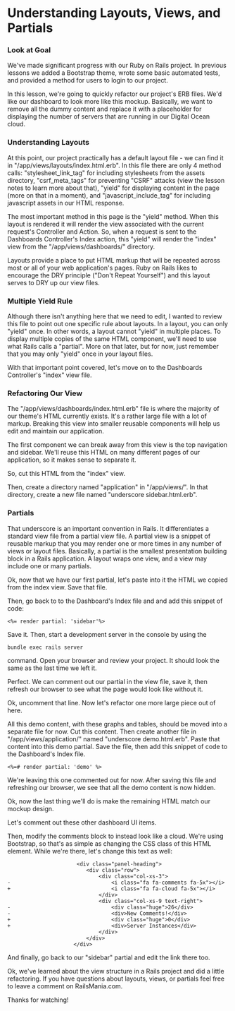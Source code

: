 # Understanding Layouts, Views, and Partials

### Look at Goal
We've made significant progress with our Ruby on Rails project. In previous lessons we added a Bootstrap theme, wrote some basic automated tests, and provided a method for users to login to our project.

In this lesson, we're going to quickly refactor our project's ERB files. We'd like our dashboard to look more like this mockup. Basically, we want to remove all the dummy content and replace it with a placeholder for displaying the number of servers that are running in our Digital Ocean cloud.

### Understanding Layouts
At this point, our project practically has a default layout file - we can find it in "/app/views/layouts/index.html.erb". In this file there are only 4 method calls: "stylesheet_link_tag" for including stylesheets from the assets directory, "csrf_meta_tags" for preventing "CSRF" attacks (view the lesson notes to learn more about that), "yield" for displaying content in the page (more on that in a moment), and "javascript_include_tag" for including javascript assets in our HTML response.

The most important method in this page is the "yield" method. When this layout is rendered it will render the view associated with the current request's Controller and Action. So, when a request is sent to the Dashboards Controller's Index action, this "yield" will render the "index" view from the "/app/views/dashboards/" directory.

Layouts provide a place to put HTML markup that will be repeated across most or all of your web application's pages. Ruby on Rails likes to encourage the DRY principle ("Don't Repeat Yourself") and this layout serves to DRY up our view files.

### Multiple Yield Rule
Although there isn't anything here that we need to edit, I wanted to review this file to point out one specific rule about layouts. In a layout, you can only "yield" once. In other words, a layout cannot "yield" in multiple places. To display multiple copies of the same HTML component, we'll need to use what Rails calls a "partial". More on that later, but for now, just remember that you may only "yield" once in your layout files. 

With that important point covered, let's move on to the Dashboards Controller's "index" view file.

### Refactoring Our View
The "/app/views/dashboards/index.html.erb" file is where the majority of our theme's HTML currently exists. It's a rather large file with a lot of markup. Breaking this view into smaller reusable components will help us edit and maintain our application.

The first component we can break away from this view is the top navigation and sidebar. We'll reuse this HTML on many different pages of our application, so it makes sense to separate it.

So, cut this HTML from the "index" view.

Then, create a directory named "application" in "/app/views/". In that directory, create a new file named "underscore sidebar.html.erb". 

### Partials
That underscore is an important convention in Rails. It differentiates a standard view file from a partial view file. A partial view is a snippet of reusable markup that you may render one or more times in any number of views or layout files. Basically, a partial is the smallest presentation building block in a Rails application. A layout wraps one view, and a view may include one or many partials.

Ok, now that we have our first partial, let's paste into it the HTML we copied from the index view. Save that file. 

Then, go back to to the Dashboard's Index file and and add this snippet of code:

```
<%= render partial: 'sidebar'%>
```

Save it. Then, start a development server in the console by using the

```
bundle exec rails server
```

command. Open your browser and review your project. It should look the same as the last time we left it.

Perfect. We can comment out our partial in the view file, save it, then refresh our browser to see what the page would look like without it.

Ok, uncomment that line. Now let's refactor one more large piece out of here.

All this demo content, with these graphs and tables, should be moved into a separate file for now. Cut this content. Then create another file in "/app/views/application/" named "underscore demo.html.erb". Paste that content into this demo partial. Save the file, then add this snippet of code to the Dashboard's Index file.

```
<%=# render partial: 'demo' %>
```

We're leaving this one commented out for now. After saving this file and refreshing our browser, we see that all the demo content is now hidden.

Ok, now the last thing we'll do is make the remaining HTML match our mockup design.

Let's comment out these other dashboard UI items.

Then, modify the comments block to instead look like a cloud. We're using Bootstrap, so that's as simple as changing the CSS class of this HTML element. While we're there, let's change this text as well:

```
                      <div class="panel-heading">
                         <div class="row">
                             <div class="col-xs-3">
-                                <i class="fa fa-comments fa-5x"></i>
+                                <i class="fa fa-cloud fa-5x"></i>
                             </div>
                             <div class="col-xs-9 text-right">
-                                <div class="huge">26</div>
-                                <div>New Comments!</div>
+                                <div class="huge">0</div>
+                                <div>Server Instances</div>
                             </div>
                         </div>
                     </div>

```

And finally, go back to our "sidebar" partial and edit the link there too.

Ok, we've learned about the view structure in a Rails project and did a little refactoring. If you have questions about layouts, views, or partials feel free to leave a comment on RailsMania.com.

Thanks for watching!



